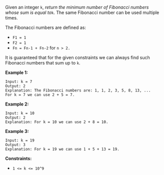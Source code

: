 Given an integer `k`, _return the minimum number of Fibonacci numbers whose
sum is equal to_`k`. The same Fibonacci number can be used multiple times.

The Fibonacci numbers are defined as:

  * `F1 = 1`
  * `F2 = 1`
  * `Fn = Fn-1 + Fn-2` for `n > 2.`

It is guaranteed that for the given constraints we can always find such
Fibonacci numbers that sum up to `k`.



**Example 1:**

    
    
    Input: k = 7
    Output: 2 
    Explanation: The Fibonacci numbers are: 1, 1, 2, 3, 5, 8, 13, ... 
    For k = 7 we can use 2 + 5 = 7.

**Example 2:**

    
    
    Input: k = 10
    Output: 2 
    Explanation: For k = 10 we can use 2 + 8 = 10.
    

**Example 3:**

    
    
    Input: k = 19
    Output: 3 
    Explanation: For k = 19 we can use 1 + 5 + 13 = 19.
    



**Constraints:**

  * `1 <= k <= 10^9`

